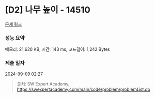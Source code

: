 # [D2] 나무 높이 - 14510 

[문제 링크](https://swexpertacademy.com/main/code/problem/problemDetail.do?contestProbId=AYFofW8qpXYDFAR4) 

### 성능 요약

메모리: 21,620 KB, 시간: 143 ms, 코드길이: 1,242 Bytes

### 제출 일자

2024-09-09 02:27



> 출처: SW Expert Academy, https://swexpertacademy.com/main/code/problem/problemList.do